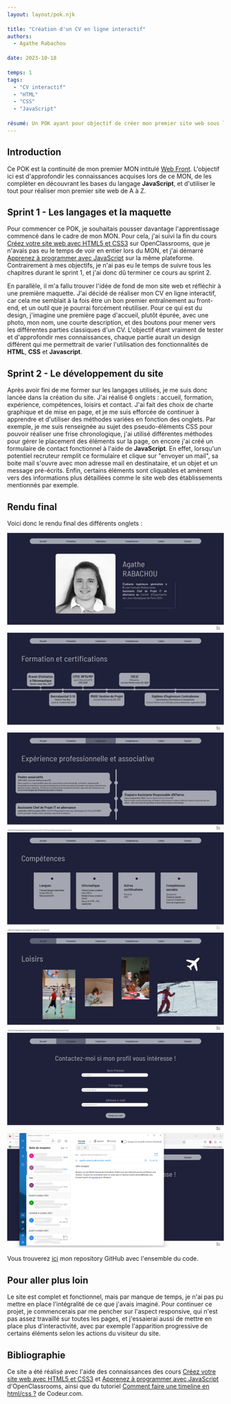 ```yaml
---
layout: layout/pok.njk

title: "Création d'un CV en ligne interactif"
authors:
  - Agathe Rabachou

date: 2023-10-18

temps: 1
tags:
  - "CV interactif"
  - "HTML"
  - "CSS"
  - "JavaScript"

résumé: Un POK ayant pour objectif de créer mon premier site web sous la forme d'un CV en ligne interactif.
---
```

## Introduction

Ce POK est la continuité de mon premier MON intitulé [Web Front](https://francoisbrucker.github.io/do-it/promos/2023-2024/Agathe-Rabachou/mon/temps-1.1/). L'objectif ici est d'approfondir les connaissances acquises lors de ce MON, de les compléter en découvrant les bases du langage **JavaScript**, et d'utiliser le tout pour réaliser mon premier site web de A à Z.

## Sprint 1 - Les langages et la maquette

Pour commencer ce POK, je souhaitais pousser davantage l'apprentissage commencé dans le cadre de mon MON. Pour cela, j'ai suivi la fin du cours [Créez votre site web avec HTML5 et CSS3](https://openclassrooms.com/fr/courses/1603881-creez-votre-site-web-avec-html5-et-css3) sur OpenClassrooms, que je n'avais pas eu le temps de voir en entier lors du MON, et j'ai démarré [Apprenez à programmer avec JavaScript](https://openclassrooms.com/fr/courses/7696886-apprenez-a-programmer-avec-javascript) sur la même plateforme. Contrairement à mes objectifs, je n'ai pas eu le temps de suivre tous les chapitres durant le sprint 1, et j'ai donc dû terminer ce cours au sprint 2.

En parallèle, il m'a fallu trouver l'idée de fond de mon site web et réfléchir à une première maquette. J'ai décidé de réaliser mon CV en ligne interactif, car cela me semblait à la fois être un bon premier entraînement au front-end, et un outil que je pourrai forcément réutiliser.
Pour ce qui est du design, j'imagine une première page d'accueil, plutôt épurée, avec une photo, mon nom, une courte description, et des boutons pour mener vers les différentes parties classiques d'un CV.
L'objectif étant vraiment de tester et d'approfondir mes connaissances, chaque partie aurait un design différent qui me permettrait de varier l'utilisation des fonctionnalités de **HTML**, **CSS** et **Javascript**.

## Sprint 2 - Le développement du site

Après avoir fini de me former sur les langages utilisés, je me suis donc lancée dans la création du site. J'ai réalisé 6 onglets : accueil, formation, expérience, compétences, loisirs et contact.
J'ai fait des choix de charte graphique et de mise en page, et je me suis efforcée de continuer à apprendre et d'utiliser des méthodes variées en fonction des onglets. Par exemple, je me suis renseignée au sujet des pseudo-éléments CSS pour pouvoir réaliser une frise chronologique, j'ai utilisé différentes méthodes pour gérer le placement des éléments sur la page, on encore j'ai créé un formulaire de contact fonctionnel à l'aide de **JavaScript**. En effet, lorsqu'un potentiel recruteur remplit ce formulaire et clique sur "envoyer un mail", sa boite mail s'ouvre avec mon adresse mail en destinataire, et un objet et un message pré-écrits.
Enfin, certains éléments sont cliquables et amènent vers des informations plus détaillées comme le site web des établissements mentionnés par exemple.


## Rendu final

Voici donc le rendu final des différents onglets :

<img src="screens_rendu_final/accueil.png">
<img src="screens_rendu_final/formation.png">
<img src="screens_rendu_final/experience.png">
<img src="screens_rendu_final/competences.png">
<img src="screens_rendu_final/loisirs.png">
<img src="screens_rendu_final/contact.png">
<img src="screens_rendu_final/mail_contact.png">

Vous trouverez [ici](https://github.com/arabachou/CVInteractif) mon repository GitHub avec l'ensemble du code.

## Pour aller plus loin

Le site est complet et fonctionnel, mais par manque de temps, je n'ai pas pu mettre en place l'intégralité de ce que j'avais imaginé. Pour continuer ce projet, je commencerais par me pencher sur l'aspect responsive, qui n'est pas assez travaillé sur toutes les pages, et j'essaierai aussi de mettre en place plus d'interactivité, avec par exemple l'apparition progressive de certains éléments selon les actions du visiteur du site.

## Bibliographie

Ce site a été réalisé avec l'aide des connaissances des cours [Créez votre site web avec HTML5 et CSS3](https://openclassrooms.com/fr/courses/1603881-creez-votre-site-web-avec-html5-et-css3) et [Apprenez à programmer avec JavaScript](https://openclassrooms.com/fr/courses/7696886-apprenez-a-programmer-avec-javascript) d'OpenClassrooms, ainsi que du tutoriel [Comment faire une timeline en html/css ?](https://www.codeur.com/tuto/css/timeline-en-html-css/) de Codeur.com.